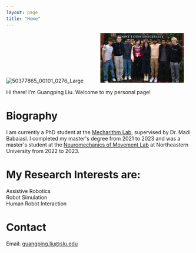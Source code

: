 ```yaml
---
layout: page
title: "Home"
---
```


<!-- <img src="picture/DSC_0077.JPG" alt="photo_5139041211796008018_y" style="width: 100%; display: inline-block;">-->
<img src="https://github.com/PingpingL/PingpingL.github.io/assets/118013785/b111419e-70e8-4e1f-9e75-2472adbd56b1" alt="50377865_00101_0276_Large" style="width: 45%; display: inline-block; margin-right: 5%;">
<img src="picture/DSC_0077.JPG" alt="photo_5139041211796008018_y" style="width: 45%; display: inline-block;">

Hi there! I'm Guangping Liu. Welcome to my personal page!

# Biography
I am currently a PhD student at the [Mecharithm Lab](https://mecharithmlab.com/), supervised by Dr. Madi Babaiasl. I completed my master's degree from 2021 to 2023 and was a master's student at the [Neuromechanics of Movement Lab](https://neumove.org/) at Northeastern University from 2022 to 2023.
# My Research Interests are:<br>
Assistive Robotics<br>
Robot Simulation<br>
Human Robot Interaction<br>
# Contact
Email: guangping.liu@slu.edu
